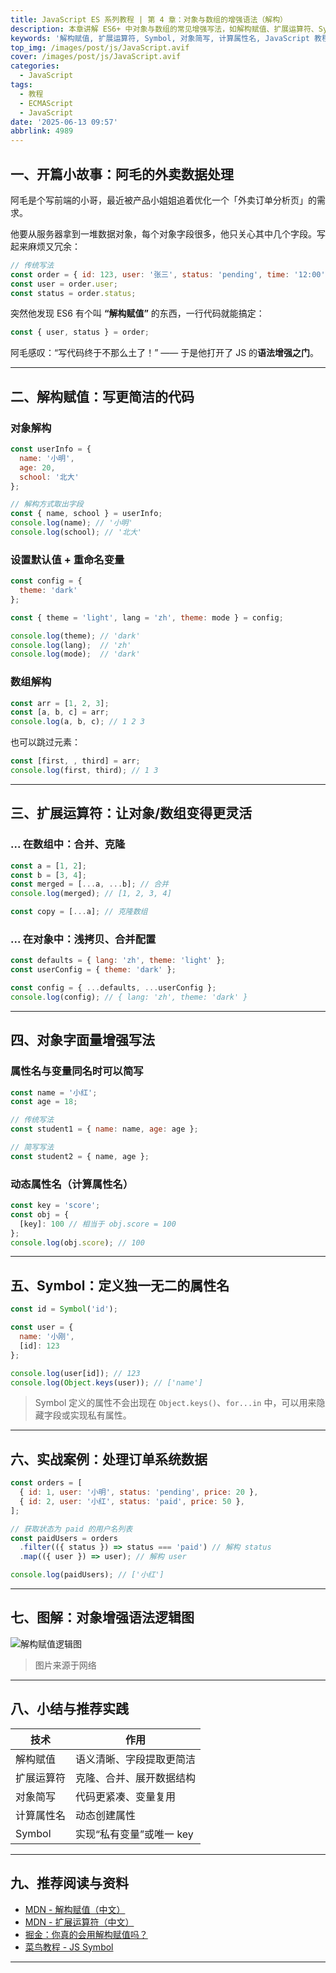 ```yaml
---
title: JavaScript ES 系列教程 | 第 4 章：对象与数组的增强语法（解构）
description: 本章讲解 ES6+ 中对象与数组的常见增强写法，如解构赋值、扩展运算符、Symbol 等，带你写出更优雅的 JavaScript 代码。
keywords: '解构赋值, 扩展运算符, Symbol, 对象简写, 计算属性名, JavaScript 教程'
top_img: /images/post/js/JavaScript.avif
cover: /images/post/js/JavaScript.avif
categories:
  - JavaScript
tags:
  - 教程
  - ECMAScript
  - JavaScript
date: '2025-06-13 09:57'
abbrlink: 4989
---
```


## 一、开篇小故事：阿毛的外卖数据处理

阿毛是个写前端的小哥，最近被产品小姐姐追着优化一个「外卖订单分析页」的需求。

他要从服务器拿到一堆数据对象，每个对象字段很多，他只关心其中几个字段。写起来麻烦又冗余：

```js
// 传统写法
const order = { id: 123, user: '张三', status: 'pending', time: '12:00' };
const user = order.user;
const status = order.status;
```

突然他发现 ES6 有个叫 **“解构赋值”** 的东西，一行代码就能搞定：

```js
const { user, status } = order;
```

阿毛感叹：“写代码终于不那么土了！” —— 于是他打开了 JS 的**语法增强之门**。

---

## 二、解构赋值：写更简洁的代码

### 对象解构

```js
const userInfo = {
  name: '小明',
  age: 20,
  school: '北大'
};

// 解构方式取出字段
const { name, school } = userInfo;
console.log(name); // '小明'
console.log(school); // '北大'
```

### 设置默认值 + 重命名变量

```js
const config = {
  theme: 'dark'
};

const { theme = 'light', lang = 'zh', theme: mode } = config;

console.log(theme); // 'dark'
console.log(lang);  // 'zh'
console.log(mode);  // 'dark'
```

### 数组解构

```js
const arr = [1, 2, 3];
const [a, b, c] = arr;
console.log(a, b, c); // 1 2 3
```

也可以跳过元素：

```js
const [first, , third] = arr;
console.log(first, third); // 1 3
```

---

## 三、扩展运算符：让对象/数组变得更灵活

### ... 在数组中：合并、克隆

```js
const a = [1, 2];
const b = [3, 4];
const merged = [...a, ...b]; // 合并
console.log(merged); // [1, 2, 3, 4]
```

```js
const copy = [...a]; // 克隆数组
```

### ... 在对象中：浅拷贝、合并配置

```js
const defaults = { lang: 'zh', theme: 'light' };
const userConfig = { theme: 'dark' };

const config = { ...defaults, ...userConfig };
console.log(config); // { lang: 'zh', theme: 'dark' }
```

---

## 四、对象字面量增强写法

### 属性名与变量同名时可以简写

```js
const name = '小红';
const age = 18;

// 传统写法
const student1 = { name: name, age: age };

// 简写写法
const student2 = { name, age };
```

### 动态属性名（计算属性名）

```js
const key = 'score';
const obj = {
  [key]: 100 // 相当于 obj.score = 100
};
console.log(obj.score); // 100
```

---

## 五、Symbol：定义独一无二的属性名

```js
const id = Symbol('id');

const user = {
  name: '小刚',
  [id]: 123
};

console.log(user[id]); // 123
console.log(Object.keys(user)); // ['name']
```

> Symbol 定义的属性不会出现在 `Object.keys()`、`for...in` 中，可以用来隐藏字段或实现私有属性。

---

## 六、实战案例：处理订单系统数据

```js
const orders = [
  { id: 1, user: '小明', status: 'pending', price: 20 },
  { id: 2, user: '小红', status: 'paid', price: 50 },
];

// 获取状态为 paid 的用户名列表
const paidUsers = orders
  .filter(({ status }) => status === 'paid') // 解构 status
  .map(({ user }) => user); // 解构 user

console.log(paidUsers); // ['小红']
```

---

## 七、图解：对象增强语法逻辑图

![解构赋值逻辑图](/images/post/js/structure.png)

> 图片来源于网络

---

## 八、小结与推荐实践

| 技术     | 作用              |
| ------ | --------------- |
| 解构赋值   | 语义清晰、字段提取更简洁    |
| 扩展运算符  | 克隆、合并、展开数据结构    |
| 对象简写   | 代码更紧凑、变量复用      |
| 计算属性名  | 动态创建属性          |
| Symbol | 实现“私有变量”或唯一 key |

---

## 九、推荐阅读与资料

* [MDN - 解构赋值（中文）](https://developer.mozilla.org/zh-CN/docs/Web/JavaScript/Reference/Operators/Destructuring_assignment)
* [MDN - 扩展运算符（中文）](https://developer.mozilla.org/zh-CN/docs/Web/JavaScript/Reference/Operators/Spread_syntax)
* [掘金：你真的会用解构赋值吗？](https://juejin.cn/post/6932392641307605000)
* [菜鸟教程 - JS Symbol](https://www.runoob.com/js/js-symbol.html)

---